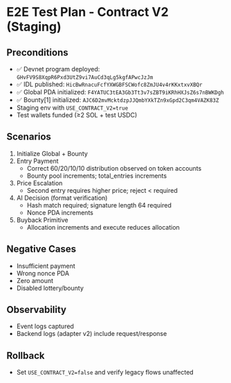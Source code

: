 # E2E Test Plan - Contract V2 (Staging)

## Preconditions
- ✅ Devnet program deployed: `GHvFV9S8XqpR6Pxd3UtZ9vi7AuCd3qLg5kgfAPwcJzJm`
- ✅ IDL published: `HicBwRnacuFcfYXWGBFSCWofc8ZmJU4v4rKKxtxvXBQr`
- ✅ Global PDA initialized: `F4YATUC3tEA3Gb3Tt3v7sZBT9iKRhHXJsZ6s7nBWKDgh`
- ✅ Bounty[1] initialized: `AJC6D2mvMcktdzpJJQmbYXkTZn9xGpd2C3qm4VAZK83Z`
- Staging env with `USE_CONTRACT_V2=true`
- Test wallets funded (≥2 SOL + test USDC)

## Scenarios
1. Initialize Global + Bounty
2. Entry Payment
   - Correct 60/20/10/10 distribution observed on token accounts
   - Bounty pool increments; total_entries increments
3. Price Escalation
   - Second entry requires higher price; reject < required
4. AI Decision (format verification)
   - Hash match required; signature length 64 required
   - Nonce PDA increments
5. Buyback Primitive
   - Allocation increments and execute reduces allocation

## Negative Cases
- Insufficient payment
- Wrong nonce PDA
- Zero amount
- Disabled lottery/bounty

## Observability
- Event logs captured
- Backend logs (adapter v2) include request/response

## Rollback
- Set `USE_CONTRACT_V2=false` and verify legacy flows unaffected
